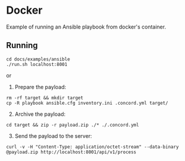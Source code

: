 # Docker

Example of running an Ansible playbook from docker's container.

## Running

```
cd docs/examples/ansible
./run.sh localhost:8001
```

or

1. Prepare the payload:

```
rm -rf target && mkdir target
cp -R playbook ansible.cfg inventory.ini .concord.yml target/
```

2. Archive the payload:

```
cd target && zip -r payload.zip ./* ./.concord.yml
```

3. Send the payload to the server:

```
curl -v -H "Content-Type: application/octet-stream" --data-binary @payload.zip http://localhost:8001/api/v1/process
```